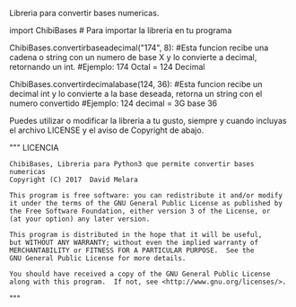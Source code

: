 Libreria para convertir bases numericas.

import ChibiBases  # Para importar la libreria en tu programa

ChibiBases.convertirbaseadecimal("174", 8): #Esta funcion recibe una cadena o string con un numero de base X y lo convierte a decimal, retornando un int.
#Ejemplo: 174 Octal = 124 Decimal

ChibiBases.convertirdecimalabase(124, 36): #Esta funcion recibe un decimal int y lo convierte a la base deseada, retorna un string con el numero convertido
#Ejemplo: 124 decimal = 3G base 36

Puedes utilizar o modificar la libreria a tu gusto, siempre y cuando incluyas el archivo LICENSE y el aviso de Copyright de abajo.

""" LICENCIA

    ChibiBases, Libreria para Python3 que permite convertir bases numericas
    Copyright (C) 2017  David Melara

    This program is free software: you can redistribute it and/or modify
    it under the terms of the GNU General Public License as published by
    the Free Software Foundation, either version 3 of the License, or
    (at your option) any later version.

    This program is distributed in the hope that it will be useful,
    but WITHOUT ANY WARRANTY; without even the implied warranty of
    MERCHANTABILITY or FITNESS FOR A PARTICULAR PURPOSE.  See the
    GNU General Public License for more details.

    You should have received a copy of the GNU General Public License
    along with this program.  If not, see <http://www.gnu.org/licenses/>.

"""




